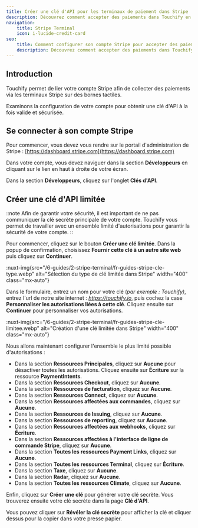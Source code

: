 ```yaml
---
title: Créer une clé d'API pour les terminaux de paiement dans Stripe
description: Découvrez comment accepter des paiements dans Touchify en connectant vos terminaux de paiement Stripe.
navigation:
    title: Stripe Terminal
    icon: i-lucide-credit-card
seo:
    title: Comment configurer son compte Stripe pour accepter des paiements avec Touchify
    description: Découvrez comment accepter des paiements dans Touchify en connectant vos terminaux de paiement Stripe.
---
```


## Introduction

Touchify permet de lier votre compte Stripe afin de collecter des paiements via les terminaux Stripe sur des bornes tactiles.

Examinons la configuration de votre compte pour obtenir une clé d'API à la fois valide et sécurisée.


## Se connecter à son compte Stripe

Pour commencer, vous devez vous rendre sur le portail d'administration de Stripe : [https://dashboard.stripe.com](https://dashboard.stripe.com)

Dans votre compte, vous devez naviguer dans la section **Développeurs** en cliquant sur le lien en haut à droite de votre écran.

Dans la section **Développeurs**, cliquez sur l'onglet **Clés d'API**.

## Créer une clé d'API limitée

::note
Afin de garantir votre sécurité, il est important de ne pas communiquer la clé secrète principale de votre compte.
Touchify vous permet de travailler avec un ensemble limité d'autorisations pour garantir la sécurité de votre compte.
::

Pour commencer, cliquez sur le bouton **Créer une clé limitée**. Dans la popup de confirmation, choisissez **Fournir cette clé à un autre site web** puis cliquez sur **Continuer**.

:nuxt-img{src="/6-guides/2-stripe-terminal/fr-guides-stripe-cle-type.webp" alt="Sélection du type de clé limitée dans Stripe" width="400" class="mx-auto"}


Dans le formulaire, entrez un nom pour votre clé (*par exemple : Touchify)*, entrez l'url de notre site internet : *https://touchify.io*, puis cochez la case **Personnaliser les autorisations liées à cette clé**.
Cliquez ensuite sur **Continuer** pour personnaliser vos autorisations.

:nuxt-img{src="/6-guides/2-stripe-terminal/fr-guides-stripe-cle-limitee.webp" alt="Création d'une clé limitée dans Stripe" width="400" class="mx-auto"}


Nous allons maintenant configurer l'ensemble le plus limité possible d'autorisations :

- Dans la section **Ressources Principales**, cliquez sur **Aucune** pour désactiver toutes les autorisations. Cliquez ensuite sur **Écriture** sur la ressource **PaymentIntents**.
- Dans la section **Ressources Checkout**, cliquez sur **Aucune**.
- Dans la section **Ressources de facturation**, cliquez sur **Aucune**.
- Dans la section **Ressources Connect**, cliquez sur **Aucune**.
- Dans la section **Ressources affectées aux commandes**, cliquez sur **Aucune**.
- Dans la section **Ressources de Issuing**, cliquez sur **Aucune**.
- Dans la section **Ressources de reporting**, cliquez sur **Aucune**.
- Dans la section **Ressources affectées aux webhooks**, cliquez sur **Écriture**.
- Dans la section **Ressources affectées à l'interface de ligne de commande Stripe**, cliquez sur **Aucune**.
- Dans la section **Toutes les ressources Payment Links**, cliquez sur **Aucune**.
- Dans la section **Toutes les ressources Terminal**, cliquez sur **Écriture**.
- Dans la section **Taxe**, cliquez sur **Aucune**.
- Dans la section **Radar**, cliquez sur **Aucune**.
- Dans la section **Toutes les ressources Climate**, cliquez sur **Aucune**.

Enfin, cliquez sur **Créer une clé** pour générer votre clé secrète. Vous trouverez ensuite votre clé secrète dans la page **Clé d'API**.

Vous pouvez cliquer sur **Révéler la clé secrète** pour afficher la clé et cliquer dessus pour la copier dans votre presse papier.